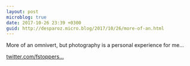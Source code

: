 ```yaml
---
layout: post
microblog: true
date: 2017-10-26 23:39 +0300
guid: http://desparoz.micro.blog/2017/10/26/more-of-an.html
---
```

More of an omnivert, but photography is a personal experience for me…

[twitter.com/fstoppers...](https://twitter.com/fstoppers/status/923202778578681857)
